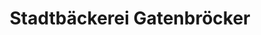 ---
title: "Stadtbäckerei Gatenbröcker"
url: /gelsenkirchen/stadtbaeckerei-gatenbroecker-klosterstrasse/
shop: Bäckerei
---
